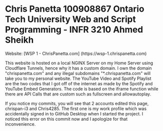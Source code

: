 <h1>Chris Panetta
100908867
Ontario Tech University
Web and Script Programming - INFR 3210
Ahmed Sheikh</h1>
<p>Website: [WSP 1 - ChrisPanetta.com] (https://wsp-1.chrispanetta.com)</p>
<p>This website is hosted on a local NGINX Server on my Home Server using Cloudflare Tunnels, hence why it has a custom domain. I own the domain "chrispanetta.com" and any illegal subdomains "*.chrispanetta.com" will take you to my personal website. The YouTube Video and Spotify Playlist are the two codes that I got off of the internet as made by the Spotify and YouTube Embed Generators. The code is based on the iframe function while there are API Calls that are custom such as fullscreen and allowautoplay.</p>
<p>If you notice my commits, you will see that 2 accounts edited this page, chrispan-i3 and Chris4285. The first one is my work profile which was accidentally signed in to GitHub Desktop when I started the project. I noticed this error on this commit now and I apologize for that inconvenience.</p>
